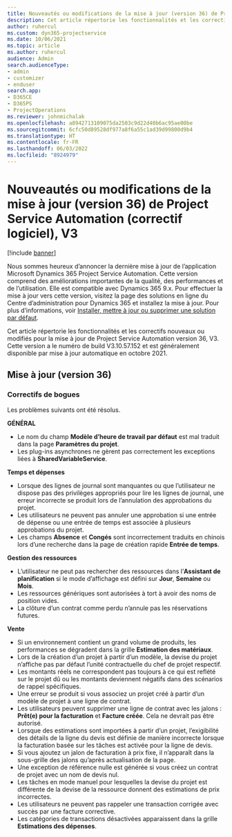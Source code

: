 ```yaml
---
title: Nouveautés ou modifications de la mise à jour (version 36) de Project Service Automation (correctif logiciel), V3
description: Cet article répertorie les fonctionnalités et les correctifs disponibles dans la mise à jour de Microsoft Dynamics 365 Project Service Automation version 36, V3.
author: ruhercul
ms.custom: dyn365-projectservice
ms.date: 10/06/2021
ms.topic: article
ms.author: ruhercul
audience: Admin
search.audienceType:
- admin
- customizer
- enduser
search.app:
- D365CE
- D365PS
- ProjectOperations
ms.reviewer: johnmichalak
ms.openlocfilehash: a8942713109075da2503c9d22d40b6ac95ae00be
ms.sourcegitcommit: 6cfc50d89528df977a8f6a55c1ad39d99800d9b4
ms.translationtype: HT
ms.contentlocale: fr-FR
ms.lasthandoff: 06/03/2022
ms.locfileid: "8924979"
---
```

# <a name="whats-new-or-changed-in-project-service-automation-update-release-36-v3"></a>Nouveautés ou modifications de la mise à jour (version 36) de Project Service Automation (correctif logiciel), V3

[!include [banner](../includes/psa-now-project-operations.md)]

Nous sommes heureux d’annoncer la dernière mise à jour de l’application Microsoft Dynamics 365 Project Service Automation. Cette version comprend des améliorations importantes de la qualité, des performances et de l’utilisation. Elle est compatible avec Dynamics 365 9.x. Pour effectuer la mise à jour vers cette version, visitez la page des solutions en ligne du Centre d’administration pour Dynamics 365 et installez la mise à jour. Pour plus d’informations, voir [Installer, mettre à jour ou supprimer une solution par défaut](/power-platform/admin/install-remove-preferred-solution).

Cet article répertorie les fonctionnalités et les correctifs nouveaux ou modifiés pour la mise à jour de Project Service Automation version 36, V3. Cette version a le numéro de build V3.10.57.152 et est généralement disponible par mise à jour automatique en octobre 2021.

## <a name="update-release-36"></a>Mise à jour (version 36)

### <a name="bug-fixes"></a>Correctifs de bogues

Les problèmes suivants ont été résolus.

**GÉNÉRAL**
- Le nom du champ **Modèle d’heure de travail par défaut** est mal traduit dans la page **Paramètres du projet**.
- Les plug-ins asynchrones ne gèrent pas correctement les exceptions liées à **SharedVariableService**.

**Temps et dépenses**
- Lorsque des lignes de journal sont manquantes ou que l’utilisateur ne dispose pas des privilèges appropriés pour lire les lignes de journal, une erreur incorrecte se produit lors de l’annulation des approbations du projet.
- Les utilisateurs ne peuvent pas annuler une approbation si une entrée de dépense ou une entrée de temps est associée à plusieurs approbations du projet.
- Les champs **Absence** et **Congés** sont incorrectement traduits en chinois lors d’une recherche dans la page de création rapide **Entrée de temps**.

**Gestion des ressources**
- L’utilisateur ne peut pas rechercher des ressources dans l’**Assistant de planification** si le mode d’affichage est défini sur **Jour**, **Semaine** ou **Mois**.
- Les ressources génériques sont autorisées à tort à avoir des noms de position vides. 
- La clôture d’un contrat comme perdu n’annule pas les réservations futures.

**Vente**
- Si un environnement contient un grand volume de produits, les performances se dégradent dans la grille **Estimation des matériaux**.
- Lors de la création d’un projet à partir d’un modèle, la devise du projet n’affiche pas par défaut l’unité contractuelle du chef de projet respectif.
- Les montants réels ne correspondent pas toujours à ce qui est reflété sur le projet dû ou les montants deviennent négatifs dans des scénarios de rappel spécifiques.
- Une erreur se produit si vous associez un projet créé à partir d’un modèle de projet à une ligne de contrat.
- Les utilisateurs peuvent supprimer une ligne de contrat avec les jalons : **Prêt(e) pour la facturation** et **Facture créée**. Cela ne devrait pas être autorisé.
- Lorsque des estimations sont importées à partir d’un projet, l’exigibilité des détails de la ligne du devis est définie de manière incorrecte lorsque la facturation basée sur les tâches est activée pour la ligne de devis.
- Si vous ajoutez un jalon de facturation à prix fixe, il n’apparaît dans la sous-grille des jalons qu’après actualisation de la page.
- Une exception de référence nulle est générée si vous créez un contrat de projet avec un nom de devis nul.
- Les tâches en mode manuel pour lesquelles la devise du projet est différente de la devise de la ressource donnent des estimations de prix incorrectes.
- Les utilisateurs ne peuvent pas rappeler une transaction corrigée avec succès par une facture corrective.
- Les catégories de transactions désactivées apparaissent dans la grille **Estimations des dépenses**.




